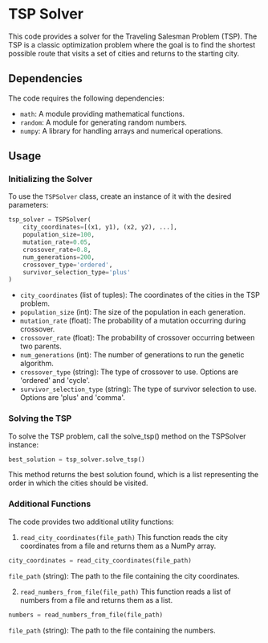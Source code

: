 # TSP Solver

This code provides a solver for the Traveling Salesman Problem (TSP). The TSP is a classic optimization problem where the goal is to find the shortest possible route that visits a set of cities and returns to the starting city.

## Dependencies

The code requires the following dependencies:

- `math`: A module providing mathematical functions.
- `random`: A module for generating random numbers.
- `numpy`: A library for handling arrays and numerical operations.

## Usage

### Initializing the Solver

To use the `TSPSolver` class, create an instance of it with the desired parameters:

```python
tsp_solver = TSPSolver(
    city_coordinates=[(x1, y1), (x2, y2), ...],
    population_size=100,
    mutation_rate=0.05,
    crossover_rate=0.8,
    num_generations=200,
    crossover_type='ordered',
    survivor_selection_type='plus'
)
```

* `city_coordinates` (list of tuples): The coordinates of the cities in the TSP problem.
* `population_size` (int): The size of the population in each generation.
* `mutation_rate` (float): The probability of a mutation occurring during crossover.
* `crossover_rate` (float): The probability of crossover occurring between two parents.
* `num_generations` (int): The number of generations to run the genetic algorithm.
* `crossover_type` (string): The type of crossover to use. Options are 'ordered' and 'cycle'.
* `survivor_selection_type` (string): The type of survivor selection to use. Options are 'plus' and 'comma'.

### Solving the TSP
To solve the TSP problem, call the solve_tsp() method on the TSPSolver instance:
```python
best_solution = tsp_solver.solve_tsp()
```

This method returns the best solution found, which is a list representing the order in which the cities should be visited.

### Additional Functions
The code provides two additional utility functions:

1. `read_city_coordinates(file_path)`
This function reads the city coordinates from a file and returns them as a NumPy array.
```python
city_coordinates = read_city_coordinates(file_path)
```
`file_path` (string): The path to the file containing the city coordinates.


2. `read_numbers_from_file(file_path)`
This function reads a list of numbers from a file and returns them as a list.
```python
numbers = read_numbers_from_file(file_path)
```
`file_path` (string): The path to the file containing the numbers.
